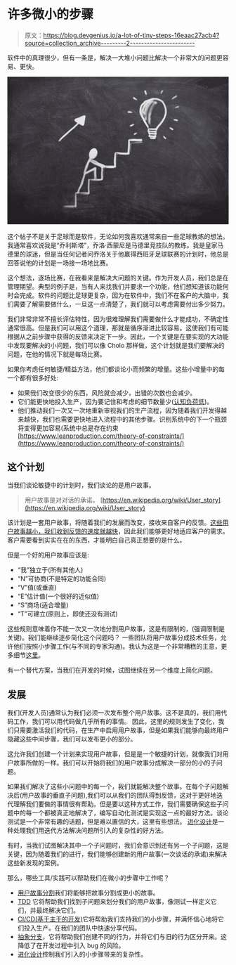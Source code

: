 # 许多微小的步骤

> 原文：<https://blog.devgenius.io/a-lot-of-tiny-steps-16eaac27acb4?source=collection_archive---------2----------------------->

软件中的真理很少，但有一条是，解决一大堆小问题比解决一个非常大的问题更容易、更快。

![](img/6ca7a7353b51270d0a73cf4468e779b1.png)

这个帖子不是关于足球而是软件，无论如何我喜欢通常来自一些足球教练的想法。我通常喜欢说我是“乔利斯塔”，乔洛·西蒙尼是马德里竞技队的教练。我是皇家马德里的球迷，但是当任何记者问乔洛关于他赢得西班牙足球联赛的计划时，他总是回答说他的计划是一场接一场地比赛。

这个想法，逐场比赛，在我看来是解决大问题的关键。作为开发人员，我们总是在管理期望。典型的例子是，当有人来找我们并要求一个功能，他们想知道该功能何时会完成。软件的问题比足球更复杂，因为在软件中，我们不在客户的大脑中，我们需要了解需要做什么，一旦这一点清楚了，我们就可以考虑需要付出多少努力。

我们非常非常不擅长评估特性，因为很难理解我们需要做什么才能成功，不确定性通常很高。但是我们可以用这个道理，那就是循序渐进比较容易。这使我们有可能根据从之前步骤中获得的反馈来决定下一步。因此，一个关键是在要实现的大功能中发现要解决的小问题，我们可以像 Cholo 那样做，这个计划就是我们要解决的问题，在他的情况下就是每场比赛。

如果你考虑任何敏捷/精益方法，他们都谈论小而频繁的增量。这些小增量中的每一个都有很多好处:

*   如果我们改变很少的东西，风险就会减少，出错的次数也会减少。
*   它们能更快地投入生产，因为要记住和考虑的细节数量少([认知负荷低](https://en.wikipedia.org/wiki/Cognitive_load))。
*   他们推动我们一次又一次地重新审视我们的生产流程，因为随着我们开发得越来越快，我们也需要更快地进入流程中的其他步骤。识别系统中的下一个瓶颈将变得更加容易(系统中总是存在约束[https://www.leanproduction.com/theory-of-constraints/](https://www.leanproduction.com/theory-of-constraints/)

## 这个计划

当我们谈论敏捷中的计划时，我们谈论的是用户故事。

> 用户故事是对对话的承诺。
> [https://en.wikipedia.org/wiki/User_story](https://en.wikipedia.org/wiki/User_story)

该计划是一套用户故事，将随着我们的发展而改变，接收来自客户的反馈。[这些用户故事越小，我们收到反馈的速度就越快](/short-feedback-loops-137d075aa67d?sk=3716efe911938f7c8de7bcf49cc45b1a)，因此我们能够更好地适应客户的需求。客户需要看到实实在在的东西，才能明白自己真正想要的是什么。

但是一个好的用户故事应该是:

*   “我”独立于(所有其他人)
*   “N”可协商(不是特定的功能合同)
*   “V”值(或垂直)
*   “E”估计值(一个很好的近似值)
*   “S”商场(适合增量)
*   “T”可建立(原则上，即使还没有测试)

这些规则意味着你不能一次又一次地分割用户故事，这是有限制的，(强调限制是关键)。我们能继续逐步简化这个问题吗？
一些团队将用户故事分成技术任务，允许他们按照小步骤工作(与不同的专家沟通)。我认为这是一个非常糟糕的主意，更多细节[这里](/the-atom-of-agile-ff0b3537643f?sk=ac3b9f9c3cfbc379fdafaa02047cad38)。

有一个替代方案，当我们在开发的时候，试图继续在另一个维度上简化问题。

## 发展

我们(开发人员)通常认为我们必须一次发布整个用户故事。这不是真的，我们用代码工作，我们可以用代码做几乎所有的事情。
因此，这里的规则发生了变化，我们只需要激活我们的代码，在生产中启用用户故事，但是如果我们能够向最终用户隐藏这些中间步骤，我们可以发布更小的部分。

这允许我们创建一个计划来实现用户故事，但是是一个敏捷的计划，就像我们对用户故事所做的一样。我们可以开始将我们的用户故事分成解决一部分的小的子问题。

如果我们解决了这些小问题中的每一个，我们就能解决整个故事。在每个子问题解决后(用户故事的垂直子问题),我们可以从我们的团队得到反馈，这对于更好地迭代理解我们要做的事情很有帮助。但是要以这种方式工作，我们需要确保这些子问题中的每一个都被真正地解决了，编写自动化测试是实现这一点的最好方法。谈论测试是一个非常有趣的话题，但是难以置信的大，这里有些想法。
[进化设计](/evolutionary-design-cfb1795e8f81?sk=b32e3f4396a3576ea88726d8ce8fc73b)是一种处理我们用迭代方法解决问题所引入的复杂性的好方法。

有时，当我们试图解决其中一个子问题时，我们会意识到还有另一个子问题，这是关键，因为随着我们的进行，我们能够创建新的用户故事(一次谈话的承诺)来解决这些新发现的案例。

那么，哪些工具/实践可以帮助我们在微小的步骤中工作呢？

*   [用户故事分割](/the-atom-of-agile-ff0b3537643f?sk=ac3b9f9c3cfbc379fdafaa02047cad38)我们将能够把故事分割成更小的故事。
*   [TDD](/inverted-scientist-method-aka-tdd-e7848c3fd982?sk=b6234b6d1a4170a8939d9aebcea25157) 它将帮助我们找到子问题来划分我们的用户故事，像测试一样定义它们，并最终解决它们。
*   [CI/CD(基于主干的开发)](https://javi-kata.medium.com/ci-cd-the-developer-perspective-73ae627f435?sk=cb2c2e3f9f0539bda926f00943f11579)它将帮助我们支持我们的小步骤，并满怀信心地将它们投入生产。在我们的团队中快速分享代码。
*   [抽象分支](https://martinfowler.com/bliki/BranchByAbstraction.html)，它将帮助我们创建不同的行为，并将它们与旧的行为区分开来。这降低了在开发过程中引入 bug 的风险。
*   [进化设计](/evolutionary-design-cfb1795e8f81?sk=b32e3f4396a3576ea88726d8ce8fc73b)控制我们引入的小步骤带来的复杂性。
